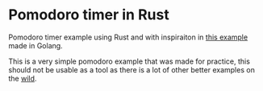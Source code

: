 # Pomodoro timer in Rust

Pomodoro timer example using Rust and with inspiraiton in [this example](https://github.com/Murtaza-Udaipurwala/pomodoro) made in Golang.

This is a very simple pomodoro example that was made for practice, this should not be usable as a tool as there is a lot of other better examples on the [wild](https://github.com/topics/pomodoro-timer).
